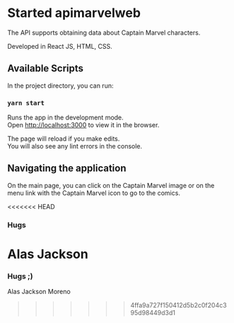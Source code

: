 # Started apimarvelweb

The API supports obtaining data about Captain Marvel characters.

Developed in React JS, HTML, CSS.

## Available Scripts

In the project directory, you can run:

### `yarn start`

Runs the app in the development mode.\
Open [http://localhost:3000](http://localhost:3000) to view it in the browser.

The page will reload if you make edits.\
You will also see any lint errors in the console.



## Navigating the application

On the main page, you can click on the Captain Marvel image or on the menu link with the Captain Marvel icon to go to the comics.


<<<<<<< HEAD
### Hugs
Alas Jackson  
=======
### Hugs ;)
Alas Jackson Moreno
>>>>>>> 4ffa9a727f150412d5b2c0f204c395d98449d3d1
